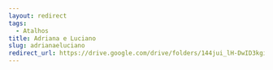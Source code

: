 ```yaml
---
layout: redirect
tags:
  - Atalhos
title: Adriana e Luciano
slug: adrianaeluciano
redirect_url: https://drive.google.com/drive/folders/144jui_lH-DwID3kgirI_wTT-pTRW8BpU?usp=drive_link
---
```

